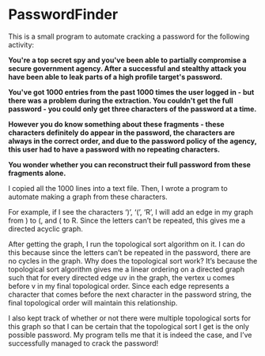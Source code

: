 # PasswordFinder

This is a small program to automate cracking a password for the following activity:

<b>You're a top secret spy and you've been able to partially compromise a secure government agency. After a successful and stealthy attack you have been able to leak parts of a high profile target's password.

You've got 1000 entries from the past 1000 times the user logged in - but there was a problem during the extraction. You couldn't get the full password - you could only get three characters of the password at a time.

However you do know something about these fragments - these characters definitely do appear in the password, the characters are always in the correct order, and due to the password policy of the agency, this user had to have a password with no repeating characters. 

You wonder whether you can reconstruct their full password from these fragments alone.
</b>

I copied all the 1000 lines into a text file. Then, I wrote a program to automate making a graph from these characters.

For example, if I see the characters ‘)’, ‘(’, ‘R’, I will add an edge in my graph from ) to (, and ( to R. Since the letters can’t be repeated, this gives me a directed acyclic graph. 

After getting the graph, I run the topological sort algorithm on it. I can do this because since the letters can’t be repeated in the password, there are no cycles in the graph. Why does the topological sort work? It’s because the topological sort algorithm gives me a linear ordering on a directed graph such that for every directed edge uv in the graph, the vertex u comes before v in my final topological order. Since each edge represents a character that comes before the next character in the password string, the final topological order will maintain this relationship.

 I also kept track of whether or not there were multiple topological sorts for this graph so that I can be certain that the topological sort I get is the only possible password. My program tells me that it is indeed the case, and I’ve successfully managed to crack the password! 
